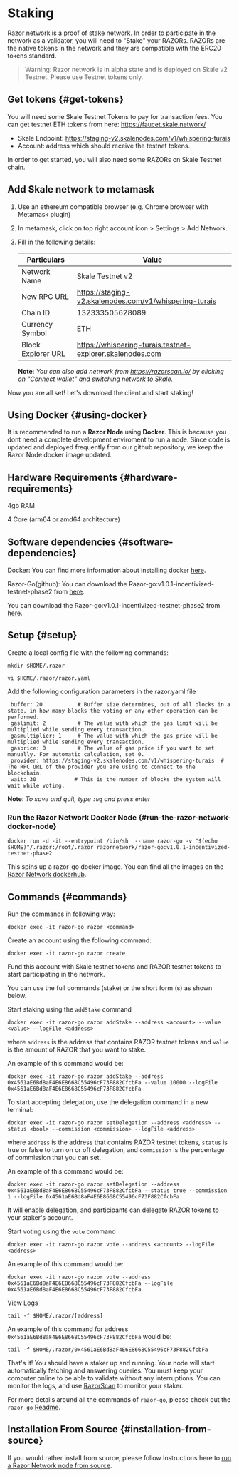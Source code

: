 # Staking

Razor network is a proof of stake network. In order to participate in the network as a validator, you will need to "Stake" your RAZORs. RAZORs are the native tokens in the network and they are compatible with the ERC20 tokens standard.

> Warning: Razor network is in alpha state and is deployed on Skale v2 Testnet. Please use Testnet tokens only.

## Get tokens {#get-tokens}

You will need some Skale Testnet Tokens to pay for transaction fees.
You can get testnet ETH tokens from here:
https://faucet.skale.network/

- Skale Endpoint: https://staging-v2.skalenodes.com/v1/whispering-turais
- Account: address which should receive the testnet tokens.

In order to get started, you will also need some RAZORs on Skale Testnet chain.

## Add Skale network to metamask

1. Use an ethereum compatible browser (e.g. Chrome browser with Metamask plugin)
2. In metamask, click on top right account icon > Settings > Add Network.
3. Fill in the following details:

   | Particulars        | Value                                                     |
   | ------------------ | --------------------------------------------------------- |
   | Network Name       | Skale Testnet v2                                          |
   | New RPC URL        | https://staging-v2.skalenodes.com/v1/whispering-turais    |
   | Chain ID           | 132333505628089                                           |
   | Currency Symbol    | ETH                                                       |
   | Block Explorer URL | https://whispering-turais.testnet-explorer.skalenodes.com |

   **Note**: _You can also add network from https://razorscan.io/ by clicking on "Connect wallet" and switching network to Skale._

Now you are all set! Let's download the client and start staking!

## Using Docker {#using-docker}

It is recommended to run a **Razor Node** using **Docker**. This is because you dont need a complete development enviroment to run a node. Since code is updated and deployed frequently from our github repository, we keep the Razor Node docker image updated.

## Hardware Requirements {#hardware-requirements}

4gb RAM

4 Core (arm64 or amd64 architecture)

## Software dependencies {#software-dependencies}

Docker: You can find more information about installing docker [here](https://docs.docker.com/engine/install/).

Razor-Go(github): You can download the Razor-go:v1.0.1-incentivized-testnet-phase2 from [here](https://github.com/razor-network/razor-go/releases/tag/v1.0.1-incentivized-testnet-phase2).

You can download the Razor-go:v1.0.1-incentivized-testnet-phase2 from [here](https://hub.docker.com/layers/razornetwork/razor-go/v1.0.1-incentivized-testnet-phase2/images/sha256-d6e9d10ecc0b18ebc1e2f01c31988f6aff41b7636990c35e1002c2da925014cc?context=repo).

## Setup {#setup}

Create a local config file with the following commands:

    mkdir $HOME/.razor

```
vi $HOME/.razor/razor.yaml
```

Add the following configuration parameters in the razor.yaml file

     buffer: 20           # Buffer size determines, out of all blocks in a state, in how many blocks the voting or any other operation can be performed.
     gaslimit: 2          # The value with which the gas limit will be multiplied while sending every transaction.
     gasmultiplier: 1     # The value with which the gas price will be multiplied while sending every transaction.
     gasprice: 0          # The value of gas price if you want to set manually. For automatic calculation, set 0.
     provider: https://staging-v2.skalenodes.com/v1/whispering-turais  # The RPC URL of the provider you are using to connect to the blockchain.
     wait: 30            # This is the number of blocks the system will wait while voting.

**Note**: _To save and quit, type `:wq` and press enter_

### Run the Razor Network Docker Node {#run-the-razor-network-docker-node}

    docker run -d -it --entrypoint /bin/sh  --name razor-go -v "$(echo $HOME)"/.razor:/root/.razor razornetwork/razor-go:v1.0.1-incentivized-testnet-phase2

This spins up a razor-go docker image. You can find all the images on the [Razor Network dockerhub](https://hub.docker.com/u/razornetwork).

## Commands {#commands}

Run the commands in following way:

    docker exec -it razor-go razor <command>

Create an account using the following command:

    docker exec -it razor-go razor create

Fund this account with Skale testnet tokens and RAZOR testnet tokens to start participating in the network.

You can use the full commands (stake) or the short form (s) as shown below.

Start staking using the `addStake` command

    docker exec -it razor-go razor addStake --address <account> --value <value> --logFile <address>

where `address` is the address that contains RAZOR testnet tokens and `value` is the amount of RAZOR that you want to stake.

An example of this command would be:

    docker exec -it razor-go razor addStake --address 0x4561aE6Bd8aF4E6E8668C55496cF73F882CfcbFa --value 10000 --logFile 0x4561aE6Bd8aF4E6E8668C55496cF73F882CfcbFa

To start accepting delegation, use the delegation command in a new terminal:

    docker exec -it razor-go razor setDelegation --address <address> --status <bool> --commission <commission> --logFile <address>

where `address` is the address that contains RAZOR testnet tokens, `status` is true or false to turn on or off delegation, and `commission` is the percentage of commission that you can set.

An example of this command would be:

    docker exec -it razor-go razor setDelegation --address 0x4561aE6Bd8aF4E6E8668C55496cF73F882CfcbFa --status true --commission 1 --logFile 0x4561aE6Bd8aF4E6E8668C55496cF73F882CfcbFa

It will enable delegation, and participants can delegate RAZOR tokens to your staker's account.

Start voting using the `vote` command

    docker exec -it razor-go razor vote --address <account> --logFile <address>

An example of this command would be:

    docker exec -it razor-go razor vote --address 0x4561aE6Bd8aF4E6E8668C55496cF73F882CfcbFa --logFile 0x4561aE6Bd8aF4E6E8668C55496cF73F882CfcbFa

View Logs

    tail -f $HOME/.razor/[address]

An example of this command for address `0x4561aE6Bd8aF4E6E8668C55496cF73F882CfcbFa` would be:

    tail -f $HOME/.razor/0x4561aE6Bd8aF4E6E8668C55496cF73F882CfcbFa

That's it! You should have a staker up and running. Your node will start automatically fetching and answering queries. You must keep your computer online to be able to validate without any interruptions. You can monitor the logs, and use [RazorScan](https://razorscan.io) to monitor your staker.

For more details around all the commands of `razor-go`, please check out the `razor-go` [Readme](https://github.com/razor-network/razor-go#readme).

## Installation From Source {#installation-from-source}

If you would rather install from source, please follow Instructions here to [run a Razor Network node from source](https://github.com/razor-network/razor-go#building-the-source).
